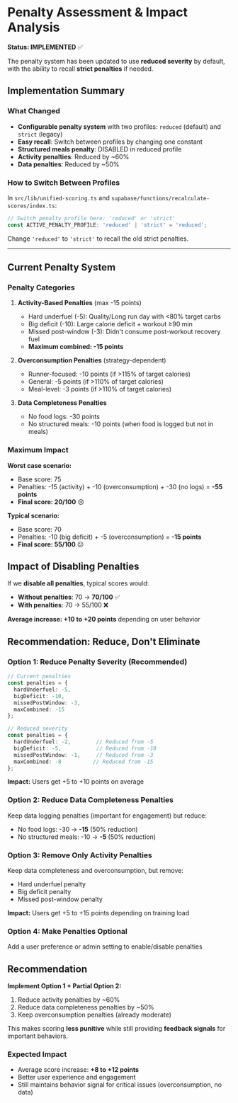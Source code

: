 # Penalty Assessment & Impact Analysis

**Status: IMPLEMENTED** ✅

The penalty system has been updated to use **reduced severity** by default, with the ability to recall **strict penalties** if needed.

## Implementation Summary

### What Changed
- **Configurable penalty system** with two profiles: `reduced` (default) and `strict` (legacy)
- **Easy recall**: Switch between profiles by changing one constant
- **Structured meals penalty**: DISABLED in reduced profile
- **Activity penalties**: Reduced by ~60%
- **Data penalties**: Reduced by ~50%

### How to Switch Between Profiles

In `src/lib/unified-scoring.ts` and `supabase/functions/recalculate-scores/index.ts`:

```typescript
// Switch penalty profile here: 'reduced' or 'strict'
const ACTIVE_PENALTY_PROFILE: 'reduced' | 'strict' = 'reduced';
```

Change `'reduced'` to `'strict'` to recall the old strict penalties.

---

## Current Penalty System

### Penalty Categories

1. **Activity-Based Penalties** (max -15 points)
   - Hard underfuel (-5): Quality/Long run day with <80% target carbs
   - Big deficit (-10): Large calorie deficit + workout ≥90 min
   - Missed post-window (-3): Didn't consume post-workout recovery fuel
   - **Maximum combined: -15 points**

2. **Overconsumption Penalties** (strategy-dependent)
   - Runner-focused: -10 points (if >115% of target calories)
   - General: -5 points (if >110% of target calories)
   - Meal-level: -3 points (if >110% of target calories)

3. **Data Completeness Penalties**
   - No food logs: -30 points
   - No structured meals: -10 points (when food is logged but not in meals)

### Maximum Impact

**Worst case scenario:**
- Base score: 75
- Penalties: -15 (activity) + -10 (overconsumption) + -30 (no logs) = **-55 points**
- **Final score: 20/100** 😢

**Typical scenario:**
- Base score: 70
- Penalties: -10 (big deficit) + -5 (overconsumption) = **-15 points**
- **Final score: 55/100** 😕

## Impact of Disabling Penalties

If we **disable all penalties**, typical scores would:

- **Without penalties**: 70 → **70/100** ✅
- **With penalties**: 70 → 55/100 ❌

**Average increase: +10 to +20 points** depending on user behavior

## Recommendation: Reduce, Don't Eliminate

### Option 1: Reduce Penalty Severity (Recommended)

```typescript
// Current penalties
const penalties = {
  hardUnderfuel: -5,
  bigDeficit: -10,
  missedPostWindow: -3,
  maxCombined: -15
};

// Reduced severity
const penalties = {
  hardUnderfuel: -2,        // Reduced from -5
  bigDeficit: -5,           // Reduced from -10
  missedPostWindow: -1,     // Reduced from -3
  maxCombined: -8          // Reduced from -15
};
```

**Impact:** Users get +5 to +10 points on average

### Option 2: Reduce Data Completeness Penalties

Keep data logging penalties (important for engagement) but reduce:
- No food logs: -30 → **-15** (50% reduction)
- No structured meals: -10 → **-5** (50% reduction)

### Option 3: Remove Only Activity Penalties

Keep data completeness and overconsumption, but remove:
- Hard underfuel penalty
- Big deficit penalty
- Missed post-window penalty

**Impact:** Users get +5 to +15 points depending on training load

### Option 4: Make Penalties Optional

Add a user preference or admin setting to enable/disable penalties

## Recommendation

**Implement Option 1 + Partial Option 2:**
1. Reduce activity penalties by ~60%
2. Reduce data completeness penalties by ~50%
3. Keep overconsumption penalties (already moderate)

This makes scoring **less punitive** while still providing **feedback signals** for important behaviors.

### Expected Impact

- Average score increase: **+8 to +12 points**
- Better user experience and engagement
- Still maintains behavior signal for critical issues (overconsumption, no data)

